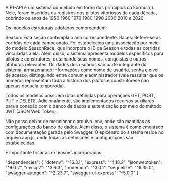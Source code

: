 A F1-API é um sistema concebido em torno dos princípios da Fórmula 1. Nele, foram inseridos os registros dos pilotos vitoriosos de cada década, cobrindo os anos de 1950 1960 1970 1980 1990 2000 2010 e 2020.

Os modelos estruturais adotados compreendem:

Season: Esta seção contempla o ano correspondente.
Races: Refere-se às corridas de cada campeonato.
Foi estabelecida uma associação por meio do modelo SeasonRace, que incorpora o ID da Season e todas as corridas vinculadas a ela.
Além disso, o sistema apresenta modelos específicos para pilotos e construtores, detalhando seus nomes, conquistas e outros atributos relevantes. Os dados dos usuários são parte integrante do sistema, armazenando informações como nome de usuário, senha e nível de acesso, distinguindo entre comum e administrador (vale ressaltar que os números representam toda a história dos pilotos e construtorese não apenas daquela temporada).

Todos os modelos possuem rotas definidas para operações GET, POST, PUT e DELETE. Adicionalmente, são implementados recursos auxiliares para a conexão com o banco de dados e autenticação por meio do método JWT (JSON Web Token).

Não posso deixar de mencionar o arquivo .env, onde são mantidas as configurações do banco de dados. Além disso, o sistema é complementado com documentação gerada pelo Swagger. O epicentro do sistema reside no arquivo app.js, onde todas as definições e configurações são estabelecidas.

É importante frisar as extensões incorporadas:

"dependencies": {
"dotenv": "^16.3.1",
"express": "^4.18.2",
"jsonwebtoken": "^9.0.2",
"mysql2": "^3.6.3",
"nodemon": "^3.0.1",
"sequelize": "^6.35.0",
"swagger-autogen": "^2.23.7",
"swagger-ui-express": "^5.0.0"
}
